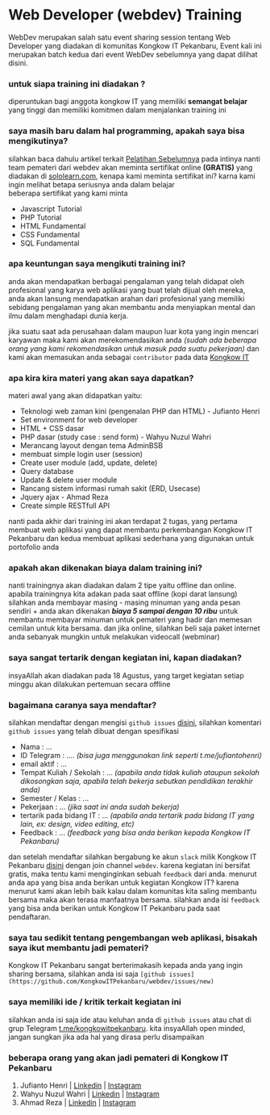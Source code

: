 # Web Developer (webdev) Training 
WebDev merupakan salah satu event sharing session tentang Web Developer yang diadakan di komunitas Kongkow IT Pekanbaru, Event kali ini merupakan batch kedua dari event WebDev sebelumnya yang dapat dilihat disini.

### untuk siapa training ini diadakan ? 
diperuntukan bagi anggota kongkow IT yang memiliki **semangat belajar** yang tinggi dan memiliki komitmen dalam menjalankan training ini

### saya masih baru dalam hal programming, apakah saya bisa mengikutinya? 
silahkan baca dahulu artikel terkait [Pelatihan Sebelumnya](https://medium.com/kongkowitpekanbaru/kongkow-it-pekanbaru-menggelar-pelatihan-web-developer-b32841842e8e) 
pada intinya nanti team pemateri dari webdev akan meminta sertifikat online **(GRATIS)** yang diadakan di [sololearn.com](https://www.sololearn.com/), kenapa kami meminta sertifikat ini? karna kami ingin melihat betapa seriusnya anda dalam belajar    
beberapa sertifikat yang kami minta 
* Javascript Tutorial
* PHP Tutorial 
* HTML Fundamental 
* CSS Fundamental
* SQL Fundamental

### apa keuntungan saya mengikuti training ini?
anda akan mendapatkan berbagai pengalaman yang telah didapat oleh profesional yang karya web aplikasi yang buat telah dijual oleh mereka, anda akan lansung mendapatkan arahan dari profesional yang memiliki sebidang pengalaman yang akan membantu anda menyiapkan mental dan ilmu dalam menghadapi dunia kerja.

jika suatu saat ada perusahaan dalam maupun luar kota yang ingin mencari karyawan maka kami akan merekomendasikan anda _(sudah ada beberapa orang yang kami rekomendasikan untuk masuk pada suatu pekerjaan)_ dan kami akan memasukan anda sebagai `contributor` pada data [Kongkow IT](https://github.com/KongkowITPekanbaru/kwit-talks/blob/master/contributor-list.md) 


### apa kira kira materi yang akan saya dapatkan? 
materi awal yang akan didapatkan yaitu: 

* Teknologi web zaman kini (pengenalan PHP dan HTML) - Jufianto Henri
* Set environment for web developer
* HTML + CSS dasar
* PHP dasar (study case : send form) - Wahyu Nuzul Wahri
* Merancang layout dengan tema AdminBSB
* membuat simple login user (session)
* Create user module (add, update, delete)
* Query database
* Update & delete user module
* Rancang sistem informasi rumah sakit (ERD, Usecase)
* Jquery ajax - Ahmad Reza
* Create simple RESTfull API

nanti pada akhir dari training ini akan terdapat 2 tugas, yang pertama membuat web aplikasi yang dapat membantu perkembangan Kongkow IT Pekanbaru dan kedua membuat aplikasi sederhana yang digunakan untuk portofolio anda

### apakah akan dikenakan biaya dalam training ini? 
nanti trainingnya akan diadakan dalam 2 tipe yaitu offline dan online.   
apabila trainingnya kita adakan pada saat offline (kopi darat lansung) silahkan anda membayar masing - masing minuman yang anda pesan sendiri + anda akan dikenakan **_biaya 5 sampai dengan 10 ribu_** untuk membantu membayar minuman untuk pemateri yang hadir dan memesan cemilan untuk kita bersama. 
dan jika online, silahkan beli saja paket internet anda sebanyak mungkin untuk melakukan videocall (webminar)

### saya sangat tertarik dengan kegiatan ini, kapan diadakan?
insyaAllah akan diadakan pada 18 Agustus, yang target kegiatan setiap minggu akan dilakukan pertemuan secara offline

### bagaimana caranya saya mendaftar? 
silahkan mendaftar dengan mengisi `github issues` [disini](https://github.com/KongkowITPekanbaru/webdev/issues/1), silahkan komentari `github issues` yang telah dibuat dengan spesifikasi 
* Nama : ...
* ID Telegram : .... _(bisa juga menggunakan link seperti t.me/jufiantohenri)_
* email aktif : ... 
* Tempat Kuliah / Sekolah : ... _(apabila anda tidak kuliah ataupun sekolah dikosongkan saja, apabila telah bekerja sebutkan pendidikan terakhir anda)_
* Semester / Kelas : ... 
* Pekerjaan : ... _(jika saat ini anda sudah bekerja)_
* tertarik pada bidang IT : ... _(apabila anda tertarik pada bidang IT yang lain, ex: design, video editing, etc)_
* Feedback : ... _(feedback yang bisa anda berikan kepada Kongkow IT Pekanbaru)_

dan setelah mendaftar silahkan bergabung ke akun `slack` milik Kongkow IT Pekanbaru [disini](https://join.slack.com/t/kongkowitpekanbaru/shared_invite/enQtNjU0Njc5NzQ4MjEwLWIwMDNiMDE1ZTYyYWY2YjJjNWJlYjNkMWU1ZGJhYWRjYWVkMGE1Njk3NGM5ZGQwOGM1MzliNTVmMzE1Y2E2Yzk) dengan join channel `webdev`. 
karena kegiatan ini bersifat gratis, maka tentu kami menginginkan sebuah `feedback` dari anda. menurut anda apa yang bisa anda berikan untuk kegiatan Kongkow IT? karena menurut kami akan lebih baik kalau dalam komunitas kita saling membantu bersama maka akan terasa manfaatnya bersama. silahkan anda isi `feedback` yang bisa anda berikan untuk Kongkow IT Pekanbaru pada saat pendaftaran. 

### saya tau sedikit tentang pengembangan web aplikasi, bisakah saya ikut membantu jadi pemateri? 
Kongkow IT Pekanbaru sangat berterimakasih kepada anda yang ingin sharing bersama, silahkan anda isi saja `[github issues](https://github.com/KongkowITPekanbaru/webdev/issues/new)` 

### saya memiliki ide / kritik terkait kegiatan ini
silahkan anda isi saja ide atau keluhan anda di `github issues` atau chat di grup Telegram [t.me/kongkowitpekanbaru](t.me/kongkowitpekanbaru). kita insyaAllah open minded, jangan sungkan jika ada hal yang dirasa perlu disampaikan

### beberapa orang yang akan jadi pemateri di Kongkow IT Pekanbaru
1. Jufianto Henri | [Linkedin](https://linkedin.com/in/jufianto/) | [Instagram](https://www.instagram.com/jufiantohenri/)
2. Wahyu Nuzul Wahri | [Linkedin]() | [Instagram]() 
3. Ahmad Reza | [Linkedin]() | [Instagram]()
